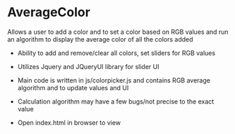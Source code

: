 # AverageColor

Allows a user to add a color and to set a color based on RGB values and run an algorithm
to display the average color of all the colors added

- Ability to add and remove/clear all colors, set sliders for RGB values
- Utilizes Jquery and JQueryUI library for slider UI
- Main code is written in js/colorpicker.js and contains RGB average algorithm and to update values and UI
- Calculation algorithm may have a few bugs/not precise to the exact value

- Open index.html in browser to view 

